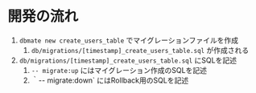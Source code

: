 # 開発の流れ

1. `dbmate new create_users_table` でマイグレーションファイルを作成
   1. `db/migrations/[timestamp]_create_users_table.sql` が作成される
2. `db/migrations/[timestamp]_create_users_table.sql` にSQLを記述
   1. `-- migrate:up` にはマイグレーション作成のSQLを記述
   2. ｀-- migrate:down` にはRollback用のSQLを記述
